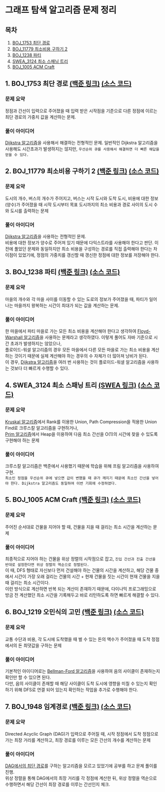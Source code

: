 # 그래프 탐색 알고리즘 문제 정리

## 목차

1. [BOJ_1753 최단 경로](#1-boj_1753-최단-경로-백준-링크-소스-코드)
2. [BOJ_11779 최소비용 구하기 2](#2-boj_11779-최소비용-구하기-2-백준-링크-소스-코드)
3. [BOJ_1238 파티](#3-boj_1238-파티-백준-링크-소스-코드)
4. [SWEA_3124 최소 스패닝 트리](#4-swea_3124-최소-스패닝-트리-swea-링크-소스-코드)
5. [BOJ_1005 ACM Craft](#5-boj_1005-acm-craft-백준-링크-소스-코드)

## 1. BOJ_1753 최단 경로 [(백준 링크)](https://www.acmicpc.net/problem/1753) [(소스 코드)](https://github.com/rldnjs7723/CodingTest/blob/main/BOJ/1000/Main_1753.java)

### 문제 요약

정점과 간선이 입력으로 주어졌을 때 입력 받은 시작점을 기준으로 다른 정점에 이르는 최단 경로의 가중치 값을 계산하는 문제.

### 풀이 아이디어

[Dijkstra 알고리즘](https://github.com/rldnjs7723/CodingTest/#dijkstra-다익스트라-알고리즘)을 사용해서 해결하는 전형적인 문제. 일반적인 Dijkstra 알고리즘을 사용해도 시간초과가 발생하지는 않지만, `우선순위 큐를 사용해서 해결하면 더 빠른 해답을 얻을 수 있다.`

## 2. BOJ_11779 최소비용 구하기 2 [(백준 링크)](https://www.acmicpc.net/problem/11779) [(소스 코드)](https://github.com/rldnjs7723/CodingTest/blob/main/BOJ/11000/Main_11779.java)

### 문제 요약

도시의 개수, 버스의 개수가 주어지고, 버스는 시작 도시와 도착 도시, 비용에 대한 정보 (양수)가 주어졌을 때 시작 도시부터 목표 도시까지의 최소 비용과 경로 사이의 도시 수와 도시를 출력하는 문제

### 풀이 아이디어

[Dijkstra 알고리즘](https://github.com/rldnjs7723/CodingTest/#dijkstra-다익스트라-알고리즘)을 사용하는 전형적인 문제.  
비용에 대한 정보가 양수로 주어져 있기 때문에 다익스트라를 사용해야 한다고 판단. 이전에 풀었던 문제와 동일하지만 최소 비용을 구성하는 경로를 직접 출력해야 한다는 차이점이 있었기에, 정점의 가중치를 갱신할 때 갱신한 정점에 대한 정보를 저장해야 한다.

## 3. BOJ_1238 파티 [(백준 링크)](https://www.acmicpc.net/problem/1238) [(소스 코드)](https://github.com/rldnjs7723/CodingTest/blob/main/BOJ/1000/Main_1238.java)

### 문제 요약

마을의 개수와 각 마을 사이를 이동할 수 있는 도로의 정보가 주어졌을 때, 파티가 일어나는 마을까지 왕복하는 시간이 최대가 되는 값을 계산하는 문제.

### 풀이 아이디어

한 마을에서 파티 마을로 가는 모든 최소 비용을 계산해야 한다고 생각하여 [Floyd-Warshall 알고리즘](https://github.com/rldnjs7723/CodingTest/#floyd-warshall-플로이드-워셜-알고리즘)을 사용하는 문제라고 생각하였다. 이렇게 풀어도 자바 기준으로 시간 초과가 발생하지는 않았으나,  
플로이드-워셜 알고리즘의 경우 모든 마을에서 다른 모든 마을로 가는 최소 비용을 계산하는 것이기 때문에 실제 계산해야 하는 경우의 수 자체가 더 많아져 낭비가 된다.  
이 경우, [Dijkstra 알고리즘](https://github.com/rldnjs7723/CodingTest/#dijkstra-다익스트라-알고리즘)을 여러 번 사용하는 것이 플로이드-워셜 알고리즘을 사용하는 것보다 더 빠르게 수행할 수 있다.

## 4. SWEA_3124 최소 스패닝 트리 [(SWEA 링크)](https://swexpertacademy.com/main/code/problem/problemDetail.do?contestProbId=AV_mSnmKUckDFAWb) [(소스 코드)](https://github.com/rldnjs7723/CodingTest/blob/main/SWEA/3000/Solution_3124.java)

### 문제 요약

[Kruskal 알고리즘](https://github.com/rldnjs7723/CodingTest#1-kruskal-%ED%81%AC%EB%A3%A8%EC%8A%A4%EC%B9%BC-%EC%95%8C%EA%B3%A0%EB%A6%AC%EC%A6%98)에서 Rank를 이용한 Union, Path Compression을 적용한 Union Find로 크루스칼 알고리즘을 구현하거나,  
[Prim 알고리즘](https://github.com/rldnjs7723/CodingTest#2-prim-%ED%94%84%EB%A6%BC-%EC%95%8C%EA%B3%A0%EB%A6%AC%EC%A6%98)에서 Heap을 이용하여 다음 최소 간선을 O(1)의 시간에 찾을 수 있도록 구현해야 하는 문제

### 풀이 아이디어

크루스칼 알고리즘은 백준에서 사용했기 때문에 학습을 위해 프림 알고리즘을 사용하여 구현.  
`최소인 정점을 우선순위 큐에 넣으면 값이 변했을 때 큐가 깨지기 때문에 최소인 간선을 넣어야 한다. Dijkstra 알고리즘도 동일하여 이번 기회에 수정하였다.`

## 5. BOJ_1005 ACM Craft [(백준 링크)](https://www.acmicpc.net/problem/1005) [(소스 코드)](https://github.com/rldnjs7723/CodingTest/blob/main/BOJ/1000/Main_1005.java)

### 문제 요약

주어진 순서대로 건물을 지어야 할 때, 건물을 지을 때 걸리는 최소 시간을 계산하는 문제

### 풀이 아이디어

최종적으로 지어야 하는 건물을 위상 정렬의 시작점으로 잡고, `진입 간선과 진출 간선을 반대로 설정한다면 위상 정렬의 역순으로 정렬된다.`  
이 때, DFS 형태로 자신보다 먼저 건설해야 하는 건물의 시간을 계산하고, 해당 건물 중에서 시간이 가장 오래 걸리는 건물의 시간 + 현재 건물을 짓는 시간이 현재 건물을 지을 때 걸리는 최소 시간이다.  
이런 방식으로 계산하면 반복 되는 계산이 존재하기 때문에, 다이나믹 프로그래밍으로 방금 전 계산했던 최소 시간을 기록해두고 바로 리턴하도록 하면 빠르게 해결할 수 있다.

## 6. BOJ_1219 오민식의 고민 [(백준 링크)](https://www.acmicpc.net/problem/1219) [(소스 코드)](https://github.com/rldnjs7723/CodingTest/blob/main/BOJ/1000/Main_1219.java)

### 문제 요약

교통 수단과 비용, 각 도시에 도착했을 때 벌 수 있는 돈의 액수가 주어졌을 때 도착 정점에서의 돈 최댓값을 구하는 문제

### 풀이 아이디어

기본적인 아이디어로는 [Bellman-Ford 알고리즘](https://github.com/rldnjs7723/CodingTest#bellman-ford-%EB%B0%B8%EB%A7%8C-%ED%8F%AC%EB%93%9C-%EC%95%8C%EA%B3%A0%EB%A6%AC%EC%A6%98)을 사용하여 음의 사이클이 존재하는지 확인만 할 수 있으면 된다.  
다만, 음의 사이클이 존재할 때 해당 사이클이 도착 도시에 영향을 미칠 수 있는지 확인하기 위해 DFS로 연결 되어 있는지 확인하는 작업을 추가로 수행해야 한다.

## 7. BOJ_1948 임계경로 [(백준 링크)](https://www.acmicpc.net/problem/1948) [(소스 코드)](https://github.com/rldnjs7723/CodingTest/blob/main/BOJ/1000/Main_1948.java)

### 문제 요약

Directed Acyclic Graph (DAG)가 입력으로 주어질 때, 시작 정점에서 도착 정점으로 가는 최장 거리를 계산하고, 최장 경로를 이루는 모든 간선의 개수를 계산하는 문제

### 풀이 아이디어

[DAG에서의 최단 경로](https://github.com/rldnjs7723/CodingTest#topology-sort-%EC%9C%84%EC%83%81-%EC%A0%95%EB%A0%AC)를 구하는 알고리즘을 모르고 있었기에 공부를 하고 문제 풀이를 진행.  
위상 정렬을 통해 DAG에서의 최장 거리를 각 정점에 계산한 뒤, 위상 정렬을 역순으로 수행하면서 해당 간선이 최장 경로를 이루는 간선인지 체크.
